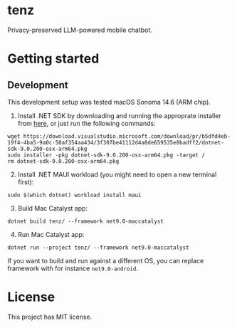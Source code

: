 # tenz

Privacy-preserved LLM-powered mobile chatbot.

# Getting started

## Development

This development setup was tested macOS Sonoma 14.6 (ARM chip).

1. Install .NET SDK by downloading and running the approprate installer from [here](https://dotnet.microsoft.com/en-us/download), or just run the following commands:
```
wget https://download.visualstudio.microsoft.com/download/pr/b5dfd4eb-19f4-4ba5-9a0c-50af354aa434/3f307be41112d4a8de659535e8badff2/dotnet-sdk-9.0.200-osx-arm64.pkg
sudo installer -pkg dotnet-sdk-9.0.200-osx-arm64.pkg -target /
rm dotnet-sdk-9.0.200-osx-arm64.pkg
```

2. Install .NET MAUI workload (you might need to open a new terminal first):
```
sudo $(which dotnet) workload install maui
```

3. Build Mac Catalyst app:
```
dotnet build tenz/ --framework net9.0-maccatalyst
```

4. Run Mac Catalyst app:
```
dotnet run --project tenz/ --framework net9.0-maccatalyst
```

If you want to build and run against a different OS, you can replace framework with for instance `net9.0-android`.

# License

This project has MIT license.
